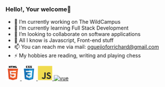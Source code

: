 ### Hello!, Your welcome👋

- 🔭 I’m currently working on The WildCampus
- 🌱 I’m currently learning Full Stack Development
- 👯 I’m looking to collaborate on software applications
- 💬 All I know is Javascript, Front-end stuff
- 📫 You can reach me via mail: oguejioforrichard@gmail.com
- ⚡ My hobbies are reading, writing and playing chess
<p align="left">
    <a href="https://www.w3.org/html/" target="_blank"> <img src="https://raw.githubusercontent.com/devicons/devicon/master/icons/html5/html5-original-wordmark.svg" alt="html5" width="40" height="40"/> </a>
    <a href="https://www.w3schools.com/css/" target="_blank"> <img src="https://raw.githubusercontent.com/devicons/devicon/master/icons/css3/css3-original-wordmark.svg" alt="css3" width="40" height="40"/> </a>
<a href="https://developer.mozilla.org/en-US/docs/Web/JavaScript" target="_blank"> <img src="https://raw.githubusercontent.com/devicons/devicon/master/icons/javascript/javascript-original.svg" alt="javascript" width="40" height="40"/> </a>
  <a href="https://www.w3schools.com/whatis/whatis_vue.asp" target="_blank">
 <img src="https://cdn.jsdelivr.net/gh/devicons/devicon/icons/vuejs/vuejs-original.svg" alt="vue" width="40" height="40"/>
          </a>
</p>

